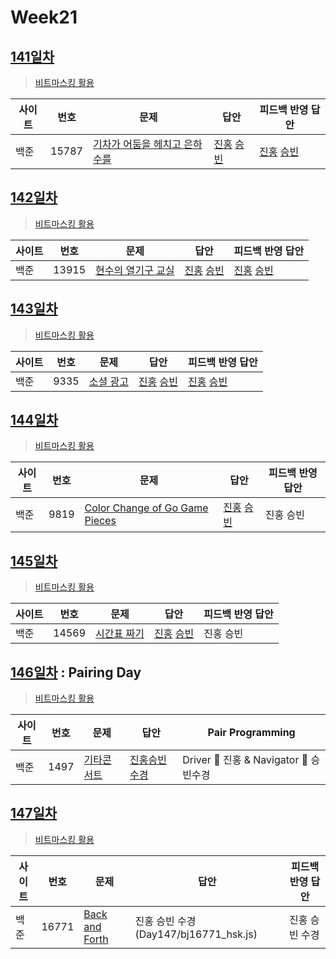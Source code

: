 # Week21

## [141일차](Day141)

> [비트마스킹 활용](https://www.acmicpc.net/group/workbook/view/9797/33645)

| 사이트 | 번호  | 문제                                                                   | 답안                                                            | 피드백 반영 답안                                                   |
| ------ | ----- | ---------------------------------------------------------------------- | --------------------------------------------------------------- | ------------------------------------------------------------------ |
| 백준   | 15787 | [기차가 어둠을 헤치고 은하수를](https://www.acmicpc.net/problem/15787) | [진홍](Day141/bj15787_kjh.java) [승빈](Day141/bj15787_wsb.java) | [진홍](Day141/bj15787_kjh.java) [승빈](Day141/bj15787_wsb_fb.java) |

## [142일차](Day142)

> [비트마스킹 활용](https://www.acmicpc.net/group/workbook/view/9797/33729)

| 사이트 | 번호  | 문제                                                        | 답안                                                            | 피드백 반영 답안                                                |
| ------ | ----- | ----------------------------------------------------------- | --------------------------------------------------------------- | --------------------------------------------------------------- |
| 백준   | 13915 | [현수의 열기구 교실](https://www.acmicpc.net/problem/13915) | [진홍](Day142/bj13915_kjh.java) [승빈](Day142/bj13915_wsb.java) | [진홍](Day142/bj13915_kjh.java) [승빈](Day142/bj13915_wsb.java) |

## [143일차](Day143)

> [비트마스킹 활용](https://www.acmicpc.net/group/workbook/view/9797/33734)

| 사이트 | 번호 | 문제                                              | 답안                                                          | 피드백 반영 답안                                              |
| ------ | ---- | ------------------------------------------------- | ------------------------------------------------------------- | ------------------------------------------------------------- |
| 백준   | 9335 | [소셜 광고](https://www.acmicpc.net/problem/9335) | [진홍](Day143/bj9335_kjh.java) [승빈](Day143/bj9335_wsb.java) | [진홍](Day143/bj9335_kjh.java) [승빈](Day143/bj9335_wsb.java) |

## [144일차](Day144)

> [비트마스킹 활용](https://www.acmicpc.net/group/workbook/view/9797/33766)

| 사이트 | 번호 | 문제                                                                   | 답안                                                        | 피드백 반영 답안 |
| ------ | ---- | ---------------------------------------------------------------------- | ----------------------------------------------------------- | ---------------- |
| 백준   | 9819 | [Color Change of Go Game Pieces](https://www.acmicpc.net/problem/9819) | [진홍](Day144/bj9819_kjh.py) [승빈](Day144/bj9819_wsb.java) | 진홍 승빈        |

## [145일차](Day145)

> [비트마스킹 활용](https://www.acmicpc.net/group/workbook/view/9797/33786)

| 사이트 | 번호  | 문제                                                 | 답안                                                            | 피드백 반영 답안 |
| ------ | ----- | ---------------------------------------------------- | --------------------------------------------------------------- | ---------------- |
| 백준   | 14569 | [시간표 짜기](https://www.acmicpc.net/problem/14569) | [진홍](Day145/bj14569_kjh.java) [승빈](Day145/bj14569_wsb.java) | 진홍 승빈        |

## [146일차](Day146) : Pairing Day

> [비트마스킹 활용](https://www.acmicpc.net/group/workbook/view/9797/33818)

| 사이트 | 번호 | 문제                                               | 답안                                         | Pair Programming                       |
| ------ | ---- | -------------------------------------------------- | -------------------------------------------- | -------------------------------------- |
| 백준   | 1497 | [기타콘서트](https://www.acmicpc.net/problem/1497) | [진홍승빈수경](Day146/bj1497_kjhwsbhsk.java) | Driver 🚗 진홍 & Navigator 🧭 승빈수경 |

## [147일차](Day147)

> [비트마스킹 활용](https://www.acmicpc.net/group/workbook/view/9797/33820)

| 사이트 | 번호  | 문제                                                    | 답안                                  | 피드백 반영 답안 |
| ------ | ----- | ------------------------------------------------------- | ------------------------------------- | ---------------- |
| 백준   | 16771 | [Back and Forth](https://www.acmicpc.net/problem/16771) | 진홍 승빈 수경(Day147/bj16771_hsk.js) | 진홍 승빈 수경   |
